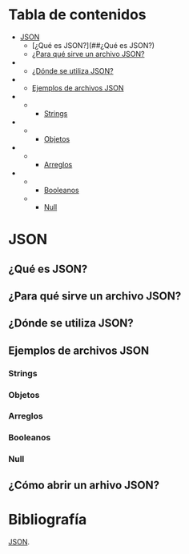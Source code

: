 # Tabla de contenidos
- [JSON](#JSON)
  - [¿Qué es JSON?](##¿Qué es JSON?)
  - [¿Para qué sirve un archivo JSON?](##¿Para-qué-sirve-un-archivo-JSON?)
- - [¿Dónde se utiliza JSON?](##¿Dónde-se-utiliza-JSON?)
- - [Ejemplos de archivos JSON](##Ejemplos-de-archivos-JSON)
- - - [Strings](###Strings)
- - - [Objetos](###Objetos)
- - - [Arreglos](###Arreglos)
- - - [Booleanos](###Booleanos)
  - - [Null](###Null)


# JSON
## ¿Qué es JSON?

## ¿Para qué sirve un archivo JSON?

## ¿Dónde se utiliza JSON?

## Ejemplos de archivos JSON

### Strings

### Objetos

### Arreglos

### Booleanos

### Null

## ¿Cómo abrir un arhivo JSON?

# Bibliografía
[JSON](https://blog.hubspot.es/website/que-es-json).

